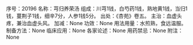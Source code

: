 序号：20196
名称：芎归养荣汤
组成：川芎1钱，白芍药1钱，熟地黄1钱，当归1钱，蔓荆子1钱，细辛7分，人参1钱5分。
出处：《杏苑》卷五。
主治：血虚头疼，兼治血虚头风。
加减：None
功效：None
用法用量：水煎熟，食远温服。
制备方法：None
临床应用：None
各家论述：None
用药禁忌：None
附注：None

